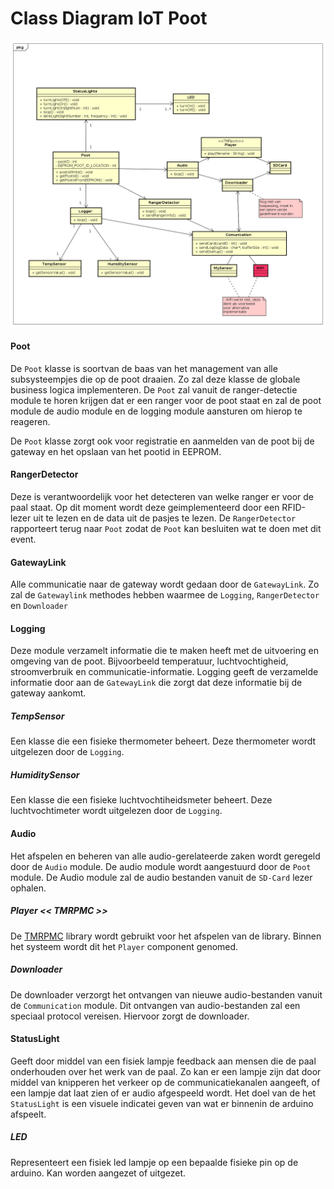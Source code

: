 # Class Diagram IoT Poot

![Class%20diagram%20IoT%20v1.png](./images/Class%20diagram%20IoT%20v1.png)

#### Poot
De `Poot` klasse is soortvan de baas van het management van alle subsysteempjes die op de poot draaien. Zo zal deze klasse de globale business logica implementeren. De `Poot` zal vanuit de ranger-detectie module te horen krijgen dat er een ranger voor de poot staat en zal de poot module de audio module en de logging module aansturen om hierop te reageren.

De `Poot` klasse zorgt ook voor registratie en aanmelden van de poot bij de gateway en het opslaan van het pootid in EEPROM.

#### RangerDetector
Deze is verantwoordelijk voor het detecteren van welke ranger er voor de paal staat. Op dit moment wordt deze geimplementeerd door een RFID-lezer uit te lezen en de data uit de pasjes te lezen. De `RangerDetector` rapporteert terug naar `Poot` zodat de `Poot` kan besluiten wat te doen met dit event.

#### GatewayLink
Alle communicatie naar de gateway wordt gedaan door de `GatewayLink`. Zo zal de `Gatewaylink` methodes hebben waarmee de `Logging`, `RangerDetector` en `Downloader`

#### Logging
Deze module verzamelt informatie die te maken heeft met de uitvoering en omgeving van de poot. Bijvoorbeeld temperatuur, luchtvochtigheid, stroomverbruik en communicatie-informatie. Logging geeft de verzamelde informatie door aan de `GatewayLink` die zorgt dat deze informatie bij de gateway aankomt.

##### TempSensor
Een klasse die een fisieke thermometer beheert. Deze thermometer wordt uitgelezen door de `Logging`.

##### HumiditySensor
Een klasse die een fisieke luchtvochtiheidsmeter beheert. Deze luchtvochtimeter wordt uitgelezen door de `Logging`.

#### Audio
Het afspelen en beheren van alle audio-gerelateerde zaken wordt geregeld door de `Audio` module. De audio module wordt aangestuurd door de `Poot` module. De Audio module zal de audio bestanden vanuit de `SD-Card` lezer ophalen.

##### Player << TMRPMC >>
De [TMRPMC](https://github.com/TMRh20/TMRpcm/wiki) library wordt gebruikt voor het afspelen van de library. Binnen het systeem wordt dit het `Player` component genomed.

##### Downloader
De downloader verzorgt het ontvangen van nieuwe audio-bestanden vanuit de `Communication` module. Dit ontvangen van audio-bestanden zal een speciaal protocol vereisen. Hiervoor zorgt de downloader.

#### StatusLight
Geeft door middel van een fisiek lampje feedback aan mensen die de paal onderhouden over het werk van de paal. Zo kan er een lampje zijn dat door middel van knipperen het verkeer op de communicatiekanalen aangeeft, of een lampje dat laat zien of er audio afgespeeld wordt. Het doel van de het `StatusLight` is een visuele indicatei geven van wat er binnenin de arduino afspeelt.

##### LED
Representeert een fisiek led lampje op een bepaalde fisieke pin op de arduino. Kan worden aangezet of uitgezet.
